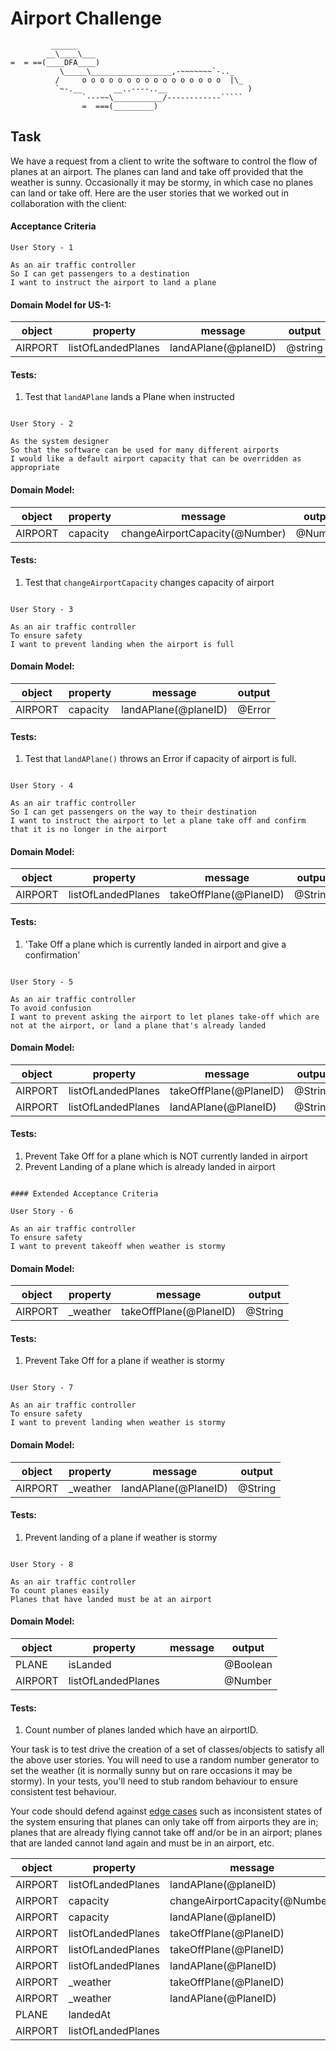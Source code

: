 Airport Challenge
=================

```
         ______
        __\____\___
=  = ==(____DFA____)
           \_____\__________________,-~~~~~~~`-.._
          /     o o o o o o o o o o o o o o o o  |\_
          `~-.__       __..----..__                  )
                `---~~\___________/------------`````
                =  ===(_________)

```


Task
-----

We have a request from a client to write the software to control the flow of planes at an airport. The planes can land and take off provided that the weather is sunny. Occasionally it may be stormy, in which case no planes can land or take off.  Here are the user stories that we worked out in collaboration with the client:


#### Acceptance Criteria
```
User Story - 1

As an air traffic controller
So I can get passengers to a destination
I want to instruct the airport to land a plane
```

#### Domain Model for US-1:


| object |	property	| message | output |
| -------| -------------|-------  | ------- |
| AIRPORT |	listOfLandedPlanes | landAPlane(@planeID) | @string |



#### Tests:
 
1. Test that `landAPlane` lands a Plane when instructed



```

User Story - 2

As the system designer
So that the software can be used for many different airports
I would like a default airport capacity that can be overridden as appropriate
```
#### Domain Model:

| object |	property	| message | output |
| -------| -------------|-------  | ------- |
| AIRPORT |	capacity	| changeAirportCapacity(@Number) |	@Number |


#### Tests:
 
1. Test that `changeAirportCapacity` changes capacity of airport

```

User Story - 3

As an air traffic controller
To ensure safety
I want to prevent landing when the airport is full
```

#### Domain Model:

| object |	property	| message | output |
| -------| -------------|-------  | ------- |
| AIRPORT |		capacity     | landAPlane(@planeID) |	@Error |

#### Tests:
 
1. Test that `landAPlane()` throws an Error if capacity of airport is full.

```

User Story - 4

As an air traffic controller
So I can get passengers on the way to their destination
I want to instruct the airport to let a plane take off and confirm that it is no longer in the airport
```


#### Domain Model:

| object |	property	| message | output |
| -------| -------------|-------  | ------- |
| AIRPORT |		listOfLandedPlanes     | takeOffPlane(@PlaneID) |	@String |



#### Tests:

1. 'Take Off a plane which is currently landed in airport and give a confirmation'

```

User Story - 5

As an air traffic controller
To avoid confusion
I want to prevent asking the airport to let planes take-off which are not at the airport, or land a plane that's already landed

```

#### Domain Model: 

| object |	property	| message | output |
| -------| -------------|-------  | ------- |
| AIRPORT |		listOfLandedPlanes     | takeOffPlane(@PlaneID) |	@String |
| AIRPORT |		listOfLandedPlanes     | landAPlane(@PlaneID) |	@String |

#### Tests:

1. Prevent Take Off for a plane which is NOT currently landed in airport
2. Prevent Landing of a plane which is already landed in airport

```

#### Extended Acceptance Criteria

User Story - 6

As an air traffic controller
To ensure safety
I want to prevent takeoff when weather is stormy
```

#### Domain Model:

| object |	property	| message | output |
| -------| -------------|-------  | ------- |
| AIRPORT |	_weather     | takeOffPlane(@PlaneID) |	@String |

#### Tests:

1. Prevent Take Off for a plane if weather is stormy

```

User Story - 7

As an air traffic controller
To ensure safety
I want to prevent landing when weather is stormy

```

#### Domain Model:
 
| object |	property	| message | output |
| -------| -------------|-------  | ------- |
| AIRPORT |	_weather     | landAPlane(@PlaneID) |	@String |

#### Tests:

1. Prevent landing of a plane if weather is stormy

```

User Story - 8

As an air traffic controller
To count planes easily
Planes that have landed must be at an airport
```
#### Domain Model:
 
| object |	property	| message | output |
| -------| -------------|-------  | ------- |
| PLANE  | isLanded |   | @Boolean |
| AIRPORT |		listOfLandedPlanes     |  |	@Number |


#### Tests:
1. Count number of planes landed which have an airportID.



Your task is to test drive the creation of a set of classes/objects to satisfy all the above user stories. You will need to use a random number generator to set the weather (it is normally sunny but on rare occasions it may be stormy). In your tests, you'll need to stub random behaviour to ensure consistent test behaviour.

Your code should defend against [edge cases](http://programmers.stackexchange.com/questions/125587/what-are-the-difference-between-an-edge-case-a-corner-case-a-base-case-and-a-b) such as inconsistent states of the system ensuring that planes can only take off from airports they are in; planes that are already flying cannot take off and/or be in an airport; planes that are landed cannot land again and must be in an airport, etc.

| object |	property	| message | output |
| -------| -------------|-------  | ------- |
| AIRPORT |	listOfLandedPlanes | landAPlane(@planeID) | @string |
| AIRPORT |	capacity	| changeAirportCapacity(@Number) |	@Number |
| AIRPORT |		capacity     | landAPlane(@planeID) |	@Error |
| AIRPORT |		listOfLandedPlanes     | takeOffPlane(@PlaneID) |	@String |
| AIRPORT |		listOfLandedPlanes     | takeOffPlane(@PlaneID) |	@String |
| AIRPORT |		listOfLandedPlanes     | landAPlane(@PlaneID) |	@String |
| AIRPORT |	_weather     | takeOffPlane(@PlaneID) |	@String |
| AIRPORT |	_weather     | landAPlane(@PlaneID) |	@String |
| PLANE  | landedAt |   | @Boolean |
| AIRPORT |		listOfLandedPlanes     |  |	@Number |